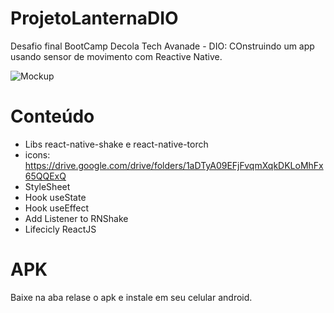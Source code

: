 # ProjetoLanternaDIO
Desafio final BootCamp Decola Tech Avanade - DIO: COnstruindo um app usando sensor de movimento com Reactive Native.

![Mockup](https://user-images.githubusercontent.com/100864157/172930390-a4a6a85f-dc2b-41cb-8883-fae969f65efa.png)

# Conteúdo
- Libs react-native-shake e react-native-torch
- icons: https://drive.google.com/drive/folders/1aDTyA09EFjFvqmXqkDKLoMhFx65QQExQ
- StyleSheet
- Hook useState
- Hook useEffect
- Add Listener to RNShake
- Lifecicly ReactJS

# APK
Baixe na aba relase o apk e instale em seu celular android.
